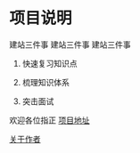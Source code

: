 # 项目说明

建站三件事 建站三件事 建站三件事

1. 快速复习知识点 

2. 梳理知识体系 

3. 突击面试






欢迎各位指正  [项目地址](https://github.com/d3Lap1ace/impower-blogs)  





[关于作者](./作者.md)
